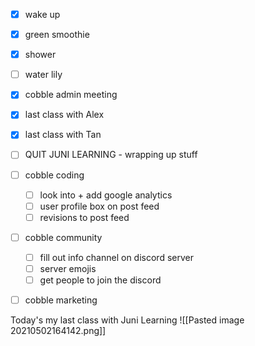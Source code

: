 - [x] wake up
- [x] green smoothie
- [x] shower
- [ ] water lily
- [x] cobble admin meeting
- [x] last class with Alex
- [x] last class with Tan
- [ ] QUIT JUNI LEARNING - wrapping up stuff
- [ ] cobble coding
	- [ ] look into + add google analytics
	- [ ] user profile box on post feed
	- [ ] revisions to post feed
- [ ] cobble community
	- [ ] fill out info channel on discord server
	- [ ] server emojis
	- [ ] get people to join the discord
- [ ] cobble marketing





Today's my last class with Juni Learning
![[Pasted image 20210502164142.png]]
